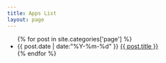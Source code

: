 ```yaml
---
title: Apps List
layout: page
---
```


  <ul class="listing">
    {% for post in site.categories['page'] %}
    <li class="listing-item">
      <time datetime="{{ post.date | date:"%Y-%m-%d" }}">{{ post.date | date:"%Y-%m-%d" }}</time>
      <a href="{{ site.url }}{{ post.url }}" title="{{ post.title }}">{{ post.title }}</a>
    </li>
    {% endfor %}
    <!-- <li class="listing-item"> -->
    <!--   <a href="/apps/misaka" title="御坂网络">御坂网络</a> -->
    <!-- </li> -->
    <!-- <li class="listing-item"> -->
    <!--   <a href="/apps/goftp" title="Go FTP">Go FTP </a> -->
    <!-- </li> -->
    <!-- <li class="listing-item"> -->
    <!--   <a href="/apps/gomorse" title="Go Morse">Go Morse </a> -->
    <!-- </li> -->
  </ul>
